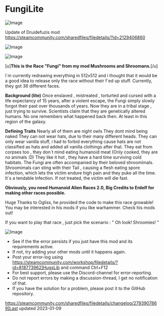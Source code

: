 # FungiLite

![Image](https://i.imgur.com/buuPQel.png)

Update of Druidefuzis mod
https://steamcommunity.com/sharedfiles/filedetails/?id=2129406860

![Image](https://i.imgur.com/pufA0kM.png)

	
![Image](https://i.imgur.com/Z4GOv8H.png)

[u]**This is the Race "Fungi" from my mod Mushrooms and Shroomans.**[/u]

I´m currently redrawing everything in 512x512 and i thought that it would be a good idea to release only the race without their f´ed up stuff.
Currently, they got 36 different faces. 

**Background (lite)**
Once enslaved , mistreated , torturted and cursed with a life expectancy of 15 years, after a violent escape, the Fungi simply slowly forgot their past over thousands of years. Now they are in a tribal stage , just trying to survive.
Scientists claim that they are genetically altered humans. No one remembers what happened back then. At least in this region of the galaxy.

**Defining Traits**
Nearly all of them are night owls
They dont mind being naked 
They can not wear hats, due to their many different heads.
They can only wear vanilla stuff, i had to forbid everything cause hats are not classified as hats and added all vanilla clothings after that.
They eat from corpses too , they don´t mind eating humanoid meat (Only cooked, they are no animals :D)
They like it hot , they have a hard time surviving cold habitats.
The Fungi are often accompanied by their beloved shroomimals.
Shroomimals can sting with their Tail , causing a flesh eating spore infection, which lets the victim endure high pain and they puke all the time. It´s a tendable Infection. If not treated, the victim will die fast.


**Obviously, you need Humanoid Alien Races 2.0, Big Credits to Erdelf for making other races possible.**

Huge Thanks to Ogliss, he provided the code to make this race growable! You may be interested in his mods if you like warhammer. Check his mods out! 

If you want to play that race , just pick the scenario : " Oh look! Shroomies! "

![Image](https://i.imgur.com/PwoNOj4.png)



-  See if the the error persists if you just have this mod and its requirements active.
-  If not, try adding your other mods until it happens again.
-  Post your error-log using https://steamcommunity.com/workshop/filedetails/?id=818773962]HugsLib and command Ctrl+F12
-  For best support, please use the Discord-channel for error-reporting.
-  Do not report errors by making a discussion-thread, I get no notification of that.
-  If you have the solution for a problem, please post it to the GitHub repository.



https://steamcommunity.com/sharedfiles/filedetails/changelog/2793907869]Last updated 2023-01-09
